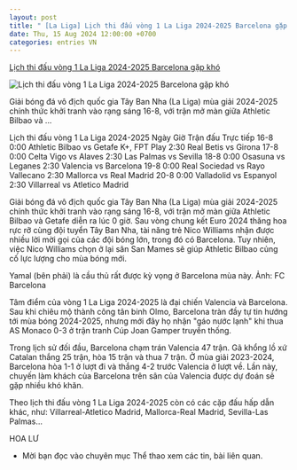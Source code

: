 ```yaml
---
layout: post
title: " [La Liga] Lịch thi đấu vòng 1 La Liga 2024-2025 Barcelona gặp khó"
date: Thu, 15 Aug 2024 12:00:00 +0700
categories: entries VN
---
```

[Lịch thi đấu vòng 1 La Liga 2024-2025 Barcelona gặp khó](https://www.qdnd.vn/the-thao/quoc-te/lich-thi-dau-vong-1-la-liga-2024-2025-barcelona-gap-kho-789437)

![Lịch thi đấu vòng 1 La Liga 2024-2025 Barcelona gặp khó](https://file3.qdnd.vn/data/images/0/2024/08/14/upload_2312/yamal.jpg?w=400)

Giải bóng đá vô địch quốc gia Tây Ban Nha (La Liga) mùa giải 2024-2025 chính thức khởi tranh vào rạng sáng 16-8, với trận mở màn giữa Athletic Bilbao và ...

Lịch thi đấu vòng 1 La Liga 2024-2025 Ngày Giờ Trận đấu Trực tiếp 16-8 0:00 Athletic Bilbao vs Getafe K+, FPT Play 2:30 Real Betis vs Girona 17-8 0:00 Celta Vigo vs Alaves 2:30 Las Palmas vs Sevilla 18-8 0:00 Osasuna vs Leganes 2:30 Valencia vs Barcelona 19-8 0:00 Real Sociedad vs Rayo Vallecano 2:30 Mallorca vs Real Madrid 20-8 0:00 Valladolid vs Espanyol 2:30 Villarreal vs Atletico Madrid

Giải bóng đá vô địch quốc gia Tây Ban Nha (La Liga) mùa giải 2024-2025 chính thức khởi tranh vào rạng sáng 16-8, với trận mở màn giữa Athletic Bilbao và Getafe diễn ra lúc 0 giờ. Sau vòng chung kết Euro 2024 thăng hoa rực rỡ cùng đội tuyển Tây Ban Nha, tài năng trẻ Nico Williams nhận được nhiều lời mời gọi của các đội bóng lớn, trong đó có Barcelona. Tuy nhiên, việc Nico Williams chọn ở lại sân San Mames sẽ giúp Athletic Bilbao củng cố lực lượng cho mùa bóng mới.

Yamal (bên phải) là cầu thủ rất được kỳ vọng ở Barcelona mùa này. Ảnh: FC Barcelona

Tâm điểm của vòng 1 La Liga 2024-2025 là đại chiến Valencia và Barcelona. Sau khi chiêu mộ thành công tân binh Olmo, Barcelona tràn đầy tự tin hướng tới mùa bóng 2024-2025, nhưng mới đây họ nhận "gáo nước lạnh" khi thua AS Monaco 0-3 ở trận tranh Cúp Joan Gamper truyền thống.

Trong lịch sử đối đầu, Barcelona chạm trán Valencia 47 trận. Gã khổng lồ xứ Catalan thắng 25 trận, hòa 15 trận và thua 7 trận. Ở mùa giải 2023-2024, Barcelona hòa 1-1 ở lượt đi và thắng 4-2 trước Valencia ở lượt về. Lần này, chuyến làm khách của Barcelona trên sân của Valencia được dự đoán sẽ gặp nhiều khó khăn.

Theo lịch thi đấu vòng 1 La Liga 2024-2025 còn có các cặp đấu hấp dẫn khác, như: Villarreal-Atletico Madrid, Mallorca-Real Madrid, Sevilla-Las Palmas…

HOA LƯ

* Mời bạn đọc vào chuyên mục Thể thao xem các tin, bài liên quan.


